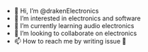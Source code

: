 - 👋 Hi, I’m @drakenElectronics
- 👀 I’m interested in electronics and software
- 🌱 I’m currently learning audio electronics
- 💞️ I’m looking to collaborate on electronics
- 📫 How to reach me by writing issue 🦖

<!---
drakenElectronics/drakenElectronics is a ✨ special ✨ repository because its `README.md` (this file) appears on your GitHub profile.
You can click the Preview link to take a look at your changes.
--->
